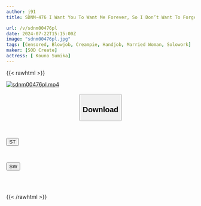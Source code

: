 ```yaml
---
author: j91
title: SDNM-476 I Want You To Want Me Forever, So I Don’t Want To Forget My Sense Of Beauty. Sumika Kono, 44 ​​Years Old, Final Chapter. Even Though I Know It’s Wrong, I Want To Indulge In The ‘Highest Pleasure’. Raw Creampie By A Man Other Than My Husband For The First Time In 10 Years

url: /v/sdnm00476pl
date: 2024-07-22T15:15:00Z
image: "sdnm00476pl.jpg"
tags: [Censored, Blowjob, Creampie, Handjob, Married Woman, Solowork]
maker: [SOD Create]
actress: [ Kouno Sumika]
---
```



{{< rawhtml >}}

<div class="video" data-videoid="2o6Rk3BogOUZwvO">
    <a href="javascript:;">
        <img src="/v/sdnm00476pl/sdnm00476pl.jpg" width="WIDTH" height="HEIGHT" alt="sdnm00476pl.mp4" loading="lazy">
    </a>
</div>

<script type="text/javascript" src="https://j91.asia/asset/on-demand-st.js"></script>

<br>
  <link rel="stylesheet" href="https://j91.asia/asset/bs5.css">
  
  <center>
  <button class="btn btn-primary" type="button" data-bs-toggle="collapse" data-bs-target=".multi-collapse" aria-expanded="false" aria-controls="multiCollapseExample1 multiCollapseExample2"><h2>Download</h2></button></center>
</p>
<div class="row">
  <div class="col">
    <div class="collapse multi-collapse" id="multiCollapseExample1">
      <div class="card card-body">
	      	      <br>
<div class="buttons">  
<p><a href="/v/sdnm00476pl/st.html" target="_blank"><button class="btn-hover color-3"><i class="fa fa-download"></i> ST</button></a></p></div>
    </div>
  </div>
</div>
  <div class="col">
    <div class="collapse multi-collapse" id="multiCollapseExample2">
      <div class="card card-body">
	      <br>
<div class="buttons">
<p><a href="/v/sdnm00476pl/sw.html" target="_blank"><button class="btn-hover color-2"><i class="fa fa-download"></i> SW</button></a></p></div>
<br><br>
      </div>
    </div>
  </div>
</div>

{{< /rawhtml >}}